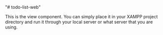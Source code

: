 "# todo-list-web" 

This is the view component. You can simply place it in your XAMPP project directory and run it through your local server or what server that you are using.
